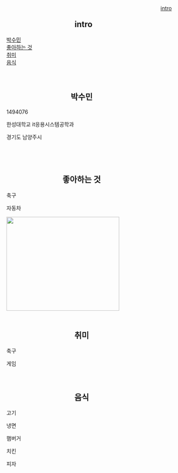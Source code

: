 <!DOCTYPE html>
<html lang="ko">
<head>
    <meta charset="UTF-8">
    <title> sum </title>
    <link rel="stylesheet" href="sum.css.css"/>
    <style>
        .floating-box{
            display: inline-block;
            width: 400px;
            margin: 10px;
            border: 3px powderblue;
            float: left; }
        h2{border-radius: 10px 10px 10px 10px; text-align: center}
        #스크롤{height: 200px; overflow-y: scroll;}
    </style>

</head>
<body>
<div class="floating-box">
    <h2 id="intro"> &nbsp;&nbsp;intro </h2>
    <a href="#ME"> 박수민</a><br/>
    <a href="#Like"> 좋아하는 것 </a><br/>
    <a href="#Active"> 취미 </a><br/>
    <a href="#Friend"> 음식 </a><br/>
    <br/>
</div>
<div id="스크롤" class="floating-box">
    <h2 id="ME"> 박수민 </h2>
    <p> 1494076</p>
    <p> 한성대학교 it응용시스템공학과</p>
    <p>경기도 남양주시</p>
    <p> </p>
    <p> </p>
    <p> </p>
</div>
<div class="floating-box">
    <h2 id="좋아하는 것"> 좋아하는 것 </h2>
    <p> 축구 </p>
    <p> 자동차 </p>
    <image src="" width="300" height="250"/>

</div>
<div class="floating-box">
    <h2 id="취미"> 취미 </h2>
    <p> 축구 </p>
    <p> 게임 </p>
    <p> </p>
    <p> </p>
</div>

<div class="floating-box">
    <h2 id="음식"> 음식 </h2>
    <p> 고기 </p>
    <p> 냉면 </p>
    <p> 햄버거</p>
    <p> 치킨 </p>
    <p> 피자 </p>
</div>
<a href="#intro"> intro </a>
</body>
</html>
